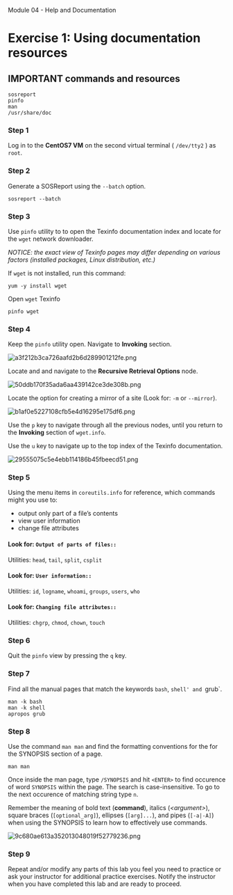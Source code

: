 Module 04 - Help and Documentation


# Exercise 1: Using documentation resources 


## IMPORTANT commands and resources

```console
sosreport
pinfo
man
/usr/share/doc
```


### Step 1

Log in to the **CentOS7 VM** on the second virtual terminal ( `/dev/tty2` )  as `root`.


### Step 2

Generate a SOSReport using the `--batch` option.

```console
sosreport --batch
```



### Step 3

Use `pinfo` utility to to open the Texinfo documentation index and locate for the `wget` network downloader.


*NOTICE: the exact view of Texinfo pages may differ depending on various factors (installed packages, Linux distribution, etc.)*



If `wget` is not installed, run this command:

```console
yum -y install wget
```

Open `wget` Texinfo

```console
pinfo wget
```



### Step 4


Keep the `pinfo` utility open. Navigate to **Invoking** section.



![a3f212b3ca726aafd2b6d289901212fe.png](../_resources/0a30f5fefd5b435b92ef2b26e61836ec.png)


Locate and and navigate to the **Recursive Retrieval Options** node.



![50ddb170f35ada6aa439142ce3de308b.png](../_resources/226a7fd2a5af483f89cfcd3a6f16ed3c.png)


Locate the option for creating a mirror of a site (Look for:  `-m`  or `--mirror`).




![b1af0e5227108cfb5e4d16295e175df6.png](../_resources/19bc6b9882ef483f93165fcc4c5763bc.png)





Use the `p` key to navigate through all the previous nodes, until you return to the **Invoking** section of `wget.info`.


Use the `u` key to navigate up to the top index of the Texinfo documentation.



![29555075c5e4ebb114186b45fbeecd51.png](../_resources/0558c396b3814137a60fa8c582dd30ea.png)



### Step 5

Using the menu items in `coreutils.info` for reference, which commands might you use to:

* output only part of a file’s contents
* view user information
* change file attributes


#### Look for: `Output of parts of files::`
Utilities: `head`, `tail`, `split`, `csplit`



#### Look for: `User information::`
Utilities: `id`, `logname`, `whoami`, `groups`, `users`, `who`



#### Look for: `Changing file attributes::`
Utilities: `chgrp`, `chmod`, `chown`, `touch`



### Step 6

Quit the `pinfo` view by pressing the `q` key.


### Step 7

Find all the manual pages that match the keywords `bash`, `shell' and `grub`.

```console
man -k bash
man -k shell
apropos grub
```

### Step 8

Use the command `man man` and find the formatting conventions for the for the SYNOPSIS section of a page.


```console
man man
```

Once inside the man page, type `/SYNOPSIS` and hit `<ENTER>` to find occurence of word `SYNOPSIS` within the page. The search is case-insensitive. To go to the next occurence of matching string type `n`.


Remember the meaning of bold text (**command**), italics (*\<argument\>*), square braces (`[optional_arg]`), ellipses (`[arg]...`), and  pipes (`[-a|-A]`) when using the SYNOPSIS to learn how to effectively use commands.




![9c680ae613a352013048019f52779236.png](../_resources/27eb2e67f6e3498e8564961f0e11b8aa.png)





### Step 9

Repeat and/or modify any parts of this lab you feel you need to practice or ask your instructor for additional practice exercises.  Notify the instructor when you have completed this lab and are ready to proceed.


